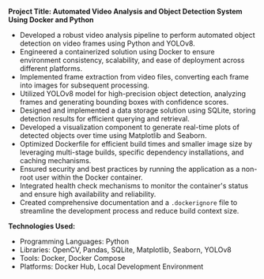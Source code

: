 **Project Title: Automated Video Analysis and Object Detection System Using Docker and Python**

- Developed a robust video analysis pipeline to perform automated object detection on video frames using Python and YOLOv8.
- Engineered a containerized solution using Docker to ensure environment consistency, scalability, and ease of deployment across different platforms.
- Implemented frame extraction from video files, converting each frame into images for subsequent processing.
- Utilized YOLOv8 model for high-precision object detection, analyzing frames and generating bounding boxes with confidence scores.
- Designed and implemented a data storage solution using SQLite, storing detection results for efficient querying and retrieval.
- Developed a visualization component to generate real-time plots of detected objects over time using Matplotlib and Seaborn.
- Optimized Dockerfile for efficient build times and smaller image size by leveraging multi-stage builds, specific dependency installations, and caching mechanisms.
- Ensured security and best practices by running the application as a non-root user within the Docker container.
- Integrated health check mechanisms to monitor the container's status and ensure high availability and reliability.
- Created comprehensive documentation and a `.dockerignore` file to streamline the development process and reduce build context size.

**Technologies Used:**
- Programming Languages: Python
- Libraries: OpenCV, Pandas, SQLite, Matplotlib, Seaborn, YOLOv8
- Tools: Docker, Docker Compose
- Platforms: Docker Hub, Local Development Environment
